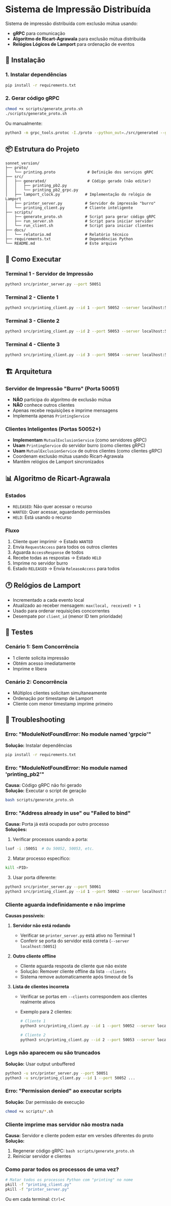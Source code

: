 # Sistema de Impressão Distribuída

Sistema de impressão distribuída com exclusão mútua usando:

- **gRPC** para comunicação
- **Algoritmo de Ricart-Agrawala** para exclusão mútua distribuída
- **Relógios Lógicos de Lamport** para ordenação de eventos

## 🚀 Instalação

### 1. Instalar dependências

```bash
pip install -r requirements.txt
```

### 2. Gerar código gRPC

```bash
chmod +x scripts/generate_proto.sh
./scripts/generate_proto.sh
```

Ou manualmente:

```bash
python3 -m grpc_tools.protoc -I./proto --python_out=./src/generated --grpc_python_out=./src/generated ./proto/printing.proto
```

## 📦 Estrutura do Projeto

```
sonnet_version/
├── proto/
│   └── printing.proto              # Definição dos serviços gRPC
├── src/
│   ├── generated/                  # Código gerado (não editar)
│   │   ├── printing_pb2.py
│   │   └── printing_pb2_grpc.py
│   ├── lamport_clock.py           # Implementação do relógio de Lamport
│   ├── printer_server.py          # Servidor de impressão "burro"
│   └── printing_client.py         # Cliente inteligente
├── scripts/
│   ├── generate_proto.sh          # Script para gerar código gRPC
│   ├── run_server.sh              # Script para iniciar servidor
│   └── run_client.sh              # Script para iniciar clientes
├── docs/
│   └── relatorio.md               # Relatório técnico
├── requirements.txt               # Dependências Python
└── README.md                      # Este arquivo
```

## 🎯 Como Executar

### Terminal 1 - Servidor de Impressão

```bash
python3 src/printer_server.py --port 50051
```

### Terminal 2 - Cliente 1

```bash
python3 src/printing_client.py --id 1 --port 50052 --server localhost:50051 --clients localhost:50053,localhost:50054
```

### Terminal 3 - Cliente 2

```bash
python3 src/printing_client.py --id 2 --port 50053 --server localhost:50051 --clients localhost:50052,localhost:50054
```

### Terminal 4 - Cliente 3

```bash
python3 src/printing_client.py --id 3 --port 50054 --server localhost:50051 --clients localhost:50052,localhost:50053
```

## 🏗️ Arquitetura

### Servidor de Impressão "Burro" (Porta 50051)

- **NÃO** participa do algoritmo de exclusão mútua
- **NÃO** conhece outros clientes
- Apenas recebe requisições e imprime mensagens
- Implementa apenas `PrintingService`

### Clientes Inteligentes (Portas 50052+)

- **Implementam** `MutualExclusionService` (como servidores gRPC)
- **Usam** `PrintingService` do servidor burro (como clientes gRPC)
- **Usam** `MutualExclusionService` de outros clientes (como clientes gRPC)
- Coordenam exclusão mútua usando Ricart-Agrawala
- Mantêm relógios de Lamport sincronizados

## 📊 Algoritmo de Ricart-Agrawala

### Estados

- `RELEASED`: Não quer acessar o recurso
- `WANTED`: Quer acessar, aguardando permissões
- `HELD`: Está usando o recurso

### Fluxo

1. Cliente quer imprimir → Estado `WANTED`
2. Envia `RequestAccess` para todos os outros clientes
3. Aguarda `AccessResponse` de todos
4. Recebe todas as respostas → Estado `HELD`
5. Imprime no servidor burro
6. Estado `RELEASED` → Envia `ReleaseAccess` para todos

## 🕐 Relógios de Lamport

- Incrementado a cada evento local
- Atualizado ao receber mensagem: `max(local, received) + 1`
- Usado para ordenar requisições concorrentes
- Desempate por `client_id` (menor ID tem prioridade)

## 🧪 Testes

### Cenário 1: Sem Concorrência

- 1 cliente solicita impressão
- Obtém acesso imediatamente
- Imprime e libera

### Cenário 2: Concorrência

- Múltiplos clientes solicitam simultaneamente
- Ordenação por timestamp de Lamport
- Cliente com menor timestamp imprime primeiro

## 🔧 Troubleshooting

### Erro: "ModuleNotFoundError: No module named 'grpcio'"

**Solução:** Instalar dependências

```bash
pip install -r requirements.txt
```

### Erro: "ModuleNotFoundError: No module named 'printing_pb2'"

**Causa:** Código gRPC não foi gerado  
**Solução:** Executar o script de geração

```bash
bash scripts/generate_proto.sh
```

### Erro: "Address already in use" ou "Failed to bind"

**Causa:** Porta já está ocupada por outro processo  
**Soluções:**

1. Verificar processos usando a porta:

```bash
lsof -i :50051  # Ou 50052, 50053, etc.
```

2. Matar processo específico:

```bash
kill <PID>
```

3. Usar porta diferente:

```bash
python3 src/printer_server.py --port 50061
python3 src/printing_client.py --id 1 --port 50062 --server localhost:50061 ...
```

### Cliente aguarda indefinidamente e não imprime

**Causas possíveis:**

1. **Servidor não está rodando**

   - Verificar se `printer_server.py` está ativo no Terminal 1
   - Conferir se porta do servidor está correta (`--server localhost:50051`)

2. **Outro cliente offline**

   - Cliente aguarda resposta de cliente que não existe
   - Solução: Remover cliente offline da lista `--clients`
   - Sistema remove automaticamente após timeout de 5s

3. **Lista de clientes incorreta**
   - Verificar se portas em `--clients` correspondem aos clientes realmente ativos
   - Exemplo para 2 clientes:

     ```bash
     # Cliente 1
     python3 src/printing_client.py --id 1 --port 50052 --server localhost:50051 --clients localhost:50053

     # Cliente 2
     python3 src/printing_client.py --id 2 --port 50053 --server localhost:50051 --clients localhost:50052
     ```

### Logs não aparecem ou são truncados

**Solução:** Usar output unbuffered

```bash
python3 -u src/printer_server.py --port 50051
python3 -u src/printing_client.py --id 1 --port 50052 ...
```

### Erro: "Permission denied" ao executar scripts

**Solução:** Dar permissão de execução

```bash
chmod +x scripts/*.sh
```

### Cliente imprime mas servidor não mostra nada

**Causa:** Servidor e cliente podem estar em versões diferentes do proto  
**Solução:**

1. Regenerar código gRPC: `bash scripts/generate_proto.sh`
2. Reiniciar servidor e clientes

### Como parar todos os processos de uma vez?

```bash
# Matar todos os processos Python com "printing" no nome
pkill -f "printing_client.py"
pkill -f "printer_server.py"
```

Ou em cada terminal: `Ctrl+C`
